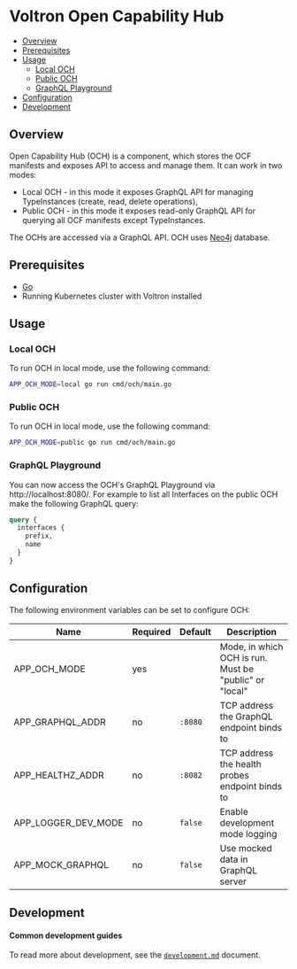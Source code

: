 # Voltron Open Capability Hub

- [Overview](#overview)
- [Prerequisites](#prerequisites)
- [Usage](#usage)
  - [Local OCH](#local-och)
  - [Public OCH](#public-och)
  - [GraphQL Playground](#graphql-playground)
- [Configuration](#configuration)
- [Development](#development)

## Overview

Open Capability Hub (OCH) is a component, which stores the OCF manifests and exposes API to access and manage them. It can work in two modes:
- Local OCH - in this mode it exposes GraphQL API for managing TypeInstances (create, read, delete  operations),
- Public OCH - in this mode it exposes read-only GraphQL API for querying all OCF manifests except TypeInstances.

The OCHs are accessed via a GraphQL API. OCH uses [Neo4j](https://neo4j.com) database.

## Prerequisites

- [Go](https://golang.org)
- Running Kubernetes cluster with Voltron installed

## Usage

### Local OCH

To run OCH in local mode, use the following command:
```bash
APP_OCH_MODE=local go run cmd/och/main.go
```

### Public OCH

To run OCH in local mode, use the following command:
```bash
APP_OCH_MODE=public go run cmd/och/main.go
```

### GraphQL Playground

You can now access the OCH's GraphQL Playground via http://localhost:8080/. For example to list all Interfaces on the public OCH make the following GraphQL query:
```graphql
query {
  interfaces {
    prefix,
    name
  }
}
```

## Configuration

The following environment variables can be set to configure OCH:

| Name                | Required | Default | Description                                            |
| ------------------- | -------- | ------- | ------------------------------------------------------ |
| APP_OCH_MODE        | yes      |         | Mode, in which OCH is run. Must be "public" or "local" |
| APP_GRAPHQL_ADDR    | no       | `:8080` | TCP address the GraphQL endpoint binds to              |
| APP_HEALTHZ_ADDR    | no       | `:8082` | TCP address the health probes endpoint binds to        |
| APP_LOGGER_DEV_MODE | no       | `false` | Enable development mode logging                        |
| APP_MOCK_GRAPHQL    | no       | `false` | Use mocked data in GraphQL server                      |

## Development

#### Common development guides

To read more about development, see the [`development.md`](../../docs/development.md) document.
